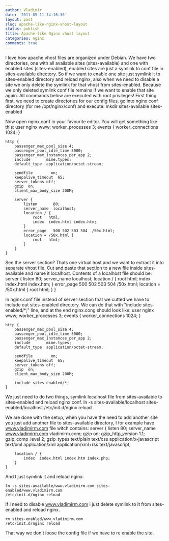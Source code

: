 ```yaml
---
author: Vladimir
date: '2011-05-11 14:16:36'
layout: post
slug: apache-like-nginx-vhost-layout
status: publish
title: Apache-like Nginx vhost layout
categories: nginx
comments: true
---
```


I love how apache vhost files are organized under Debian. We have
two directories, one with all available sites (sites-available) and
one with enabled sites (sites-enabled), enabled sites are just a
symlink to conf file in sites-available directory. So if we want to
enable one site just symlink it to sites-enabled directory and
reload nginx, also when we need to disable a site we only delete
the symlink for that vhost from sites-enabled. Because we only
deleted symlink conf file remains if we want to enable that site
again. All commands below are executed with root privileges! First
thing first, we need to create directories for our config files, go
into nginx conf directory (for me /opt/nginx/conf) and execute:
    mkdir sites-available sites-enabled

Now open nginx.conf in your favourite editor. You will get
something like this:
    user nginx www;
    worker_processes  3;
    events {
        worker_connections  1024;
    }

    http {
        passenger_max_pool_size 4;
        passenger_pool_idle_time 3000;
        passenger_max_instances_per_app 2;
        include       mime.types;
        default_type  application/octet-stream;

        sendfile        on;
        keepalive_timeout  65;
        server_tokens off;
        gzip  on;
        client_max_body_size 200M;

        server {
            listen       80;
            server_name  localhost;
            location / {
                root   html;
                index  index.html index.htm;
            }
            error_page   500 502 503 504  /50x.html;
            location = /50x.html {
                root   html;
            }
        }
    }

See the server section? Thats one virtual host and we want to
extract it into separate vhost file. Cut and paste that section to
a new file inside sites-available and name it localhost. Contents
of a localhost file should be:
    server {
        listen       80;
        server_name  localhost;
        location / {
            root   html;
            index  index.html index.htm;
        }
        error_page   500 502 503 504  /50x.html;
        location = /50x.html {
            root   html;
        }
    }

In nginx.conf file instead of server section that we cutted we have
to include out sites-enabled directory. We can do that with
"include sites-enabled/\*;" line, and at the end nginx.cong should
look like:
    user nginx www;
    worker_processes  3;
    events {
        worker_connections  1024;
    }

    http {
        passenger_max_pool_size 4;
        passenger_pool_idle_time 3000;
        passenger_max_instances_per_app 2;
        include       mime.types;
        default_type  application/octet-stream;

        sendfile        on;
        keepalive_timeout  65;
        server_tokens off;
        gzip  on;
        client_max_body_size 200M;

        include sites-enabled/*;
    }

We just need to do two things, symlink localhost file from
sites-available to sites-enabled and reload nginx conf.
    ln -s sites-available/localhost sites-enabled/localhost
    /etc/init.d/nginx reload

We are done with the setup, when you have the need to add another
site you just add another file to sites-available directory, I for
example have www.vladimirm.com file witch contains:
    server {
        listen   80;
        server_name www.vladimirm.com vladimirm.com;
        gzip on;
        gzip_http_version 1.1;
        gzip_comp_level 2;
        gzip_types    text/plain text/css
                      application/x-javascript text/xml
                      application/xml application/xml+rss
                      text/javascript;

        location / {
            index  index.html index.htm index.php;
        }
    }

And I just symlink it and reload nginx:

    ln -s sites-available/www.vladimirm.com sites-enabled/www.vladimirm.com
    /etc/init.d/nginx reload

If I need to disable www.vladimirm.com i just delete symlink to it
from sites-enabled and reload nginx.

    rm sites-enabled/www.vladimirm.com
    /etc/init.d/nginx reload

That way we don't loose the config file if we have to re enable the
site.



